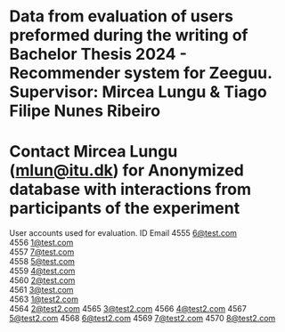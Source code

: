 # Data from evaluation of users preformed during the writing of Bachelor Thesis 2024 - Recommender system for Zeeguu. Supervisor: Mircea Lungu & Tiago Filipe Nunes Ribeiro

# Contact Mircea Lungu (mlun@itu.dk) for Anonymized database with interactions from participants of the experiment
User accounts used for evaluation.
ID      Email
4555	6@test.com	
4556	1@test.com	
4557	7@test.com	
4558	5@test.com	
4559	4@test.com	
4560	2@test.com	
4561	3@test.com	
4563	1@test2.com		
4564	2@test2.com	
4565	3@test2.com	
4566	4@test2.com	
4567	5@test2.com	
4568	6@test2.com	
4569	7@test2.com	
4570	8@test2.com	



